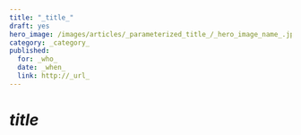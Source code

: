 ```yaml
---
title: "_title_"
draft: yes
hero_image: /images/articles/_parameterized_title_/_hero_image_name_.jpg
category: _category_
published:
  for: _who_
  date: _when_
  link: http://_url_
---
```


# _title_

